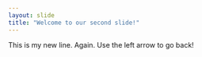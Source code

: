 ```yaml
---
layout: slide
title: "Welcome to our second slide!"
---
```

This is my new line. Again.
Use the left arrow to go back!
